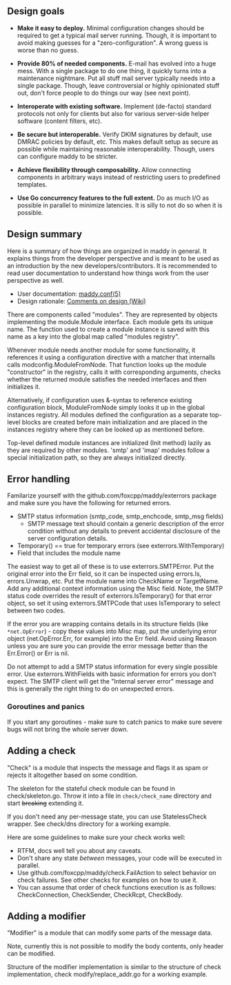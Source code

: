 ## Design goals

- **Make it easy to deploy.**
  Minimal configuration changes should be required to get a typical mail server
  running. Though, it is important to avoid making guesses for a
  "zero-configuration". A wrong guess is worse than no guess.

- **Provide 80% of needed components.**
  E-mail has evolved into a huge mess. With a single package to do one thing, it
  quickly turns into a maintenance nightmare. Put all stuff mail server
  typically needs into a single package. Though, leave controversial or highly
  opinionated stuff out, don't force people to do things our way
  (see next point).

- **Interoperate with existing software.**
  Implement (de-facto) standard protocols not only for clients but also for
  various server-side helper software (content filters, etc).

- **Be secure but interoperable.**
  Verify DKIM signatures by default, use DMRAC policies by default, etc. This
  makes default setup as secure as possible while maintaining reasonable
  interoperability. Though, users can configure maddy to be stricter.

- **Achieve flexibility through composability.**
  Allow connecting components in arbitrary ways instead of restricting users to
  predefined templates.

- **Use Go concurrency features to the full extent.**
  Do as much I/O as possible in parallel to minimize latencies. It is silly to
  not do so when it is possible.

## Design summary

Here is a summary of how things are organized in maddy in general. It explains
things from the developer perspective and is meant to be used as an
introduction by the new developers/contributors. It is recommended to read
user documentation to understand how things work from the user perspective as
well.

- User documentation: [maddy.conf(5)](maddy.conf.5.scd)
- Design rationale: [Comments on design (Wiki)][1]

There are components called "modules". They are represented by objects
implementing the module.Module interface. Each module gets its unique name.
The function used to create a module instance is saved with this name as a key
into the global map called "modules registry".

Whenever module needs another module for some functionality, it references it
using a configuration directive with a matcher that internalls calls
modconfig.ModuleFromNode. That function looks up the module "constructor" in
the registry, calls it with corresponding arguments, checks whether the
returned module satisfies the needed interfaces and then initializes it.

Alternatively, if configuration uses &-syntax to reference existing
configuration block, ModuleFromNode simply looks it up in the global instances
registry. All modules defined the configuration as a separate top-level blocks
are created before main initialization and are placed in the instances registry
where they can be looked up as mentioned before.

Top-level defined module instances are initialized (Init method) lazily as they
are required by other modules. 'smtp' and 'imap' modules follow a special
initialization path, so they are always initialized directly.

## Error handling

Familarize yourself with the github.com/foxcpp/maddy/exterrors package and
make sure you have the following for returned errors.
- SMTP status information (smtp\_code, smtp\_enchcode, smtp\_msg fields)
  - SMTP message text should contain a generic description of the error
    condition without any details to prevent accidental disclosure of the
    server configuration details.
- Temporary() == true for temporary errors (see exterrors.WithTemporary)
- Field that includes the module name

The easiest way to get all of these is to use exterrors.SMTPError.
Put the original error into the Err field, so it can be inspected using
errors.Is, errors.Unwrap, etc. Put the module name into CheckName or
TargetName. Add any additional context information using the Misc field.
Note, the SMTP status code overrides the result of exterrors.IsTemporary()
for that error object, so set it using exterrors.SMTPCode that uses IsTemporary
to select between two codes.

If the error you are wrapping contains details in its structure fields (like
`*net.OpError`) - copy these values into Misc map, put the underlying error
object (net.OpError.Err, for example) into the Err field.
Avoid using Reason unless you are sure you can provide the error message better
than the Err.Error() or Err is nil.

Do not attempt to add a SMTP status information for every single possible
error. Use exterrors.WithFields with basic information for errors you don't
expect. The SMTP client will get the "Internal server error" message and this
is generally the right thing to do on unexpected errors.

### Goroutines and panics

If you start any goroutines - make sure to catch panics to make sure severe
bugs will not bring the whole server down.

## Adding a check

"Check" is a module that inspects the message and flags it as spam or rejects
it altogether based on some condition.

The skeleton for the stateful check module can be found in check/skeleton.go.
Throw it into a file in `check/check_name` directory and start ~~breaking~~
extending it.

If you don't need any per-message state, you can use StatelessCheck wrapper.
See check/dns directory for a working example.

Here are some guidelines to make sure your check works well:
- RTFM, docs well tell you about any caveats.
- Don't share any state _between_ messages, your code will be executed in
  parallel.
- Use github.com/foxcpp/maddy/check.FailAction to select behavior on check
  failures. See other checks for examples on how to use it.
- You can assume that order of check functions execution is as follows:
  CheckConnection, CheckSender, CheckRcpt, CheckBody.

## Adding a modifier

"Modifier" is a module that can modify some parts of the message data.

Note, currently this is not possible to modify the body contents, only header
can be modified.

Structure of the modifier implementation is similar to the structure of check
implementation, check modify/replace\_addr.go for a working example.

[1]: https://github.com/foxcpp/maddy/wiki/Dev:-Comments-on-design
